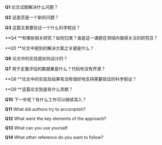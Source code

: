 **Q1** 论文试图解决什么问题？

**Q2** 这是否是一个新的问题？

**Q3** 这篇文章要验证一个什么科学假设？

**Q4 **有哪些相关研究？如何归类？谁是这一课题在领域内值得关注的研究员？

**Q5 **论文中提到的解决方案之关键是什么？

**Q6** 论文中的实验是如何设计的？

**Q7** 用于定量评估的数据集是什么？代码有没有开源？

**Q8 **论文中的实验及结果有没有很好地支持需要验证的科学假设？

**Q9 **这篇论文到底有什么贡献？

**Q10** 下一步呢？有什么工作可以继续深入？

**Q11** What ddi authors try to accomplish?

**Q12** What were the key elements of the approach?

**Q13** What can you use yourself

**Q14** What other reference do you want to follow?